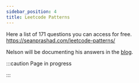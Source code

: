```yaml
---
sidebar_position: 4
title: Leetcode Patterns
---
```


Here a list of 171 questions you can access for free.
https://seanprashad.com/leetcode-patterns/

Nelson will be documenting his answers in the [blog](/blog/2022/04/18/leetcode-programming-algorithms).

:::caution Page in progress

:::